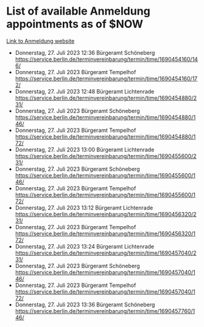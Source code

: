 # List of available Anmeldung appointments as of $NOW
[Link to Anmeldung website](https://service.berlin.de/terminvereinbarung/termin/tag.php?termin=1&anliegen[]=120686&dienstleisterlist=122210,122217,327316,122219,327312,122227,327314,122231,327346,122243,327348,122254,122252,329742,122260,329745,122262,329748,122271,327278,122273,327274,122277,327276,330436,122280,327294,122282,327290,122284,327292,122291,327270,122285,327266,122286,327264,122296,327268,150230,329760,122297,327286,122294,327284,122312,329763,122314,329775,122304,327330,122311,327334,122309,327332,317869,122281,327352,122279,329772,122283,122276,327324,122274,327326,122267,329766,122246,327318,122251,327320,122257,327322,122208,327298,122226,327300&herkunft=http%3A%2F%2Fservice.berlin.de%2Fdienstleistung%2F120686%2F)
- Donnerstag, 27. Juli 2023 12:36 Bürgeramt Schöneberg https://service.berlin.de/terminvereinbarung/termin/time/1690454160/146/
- Donnerstag, 27. Juli 2023  Bürgeramt Tempelhof https://service.berlin.de/terminvereinbarung/termin/time/1690454160/172/
- Donnerstag, 27. Juli 2023 12:48 Bürgeramt Lichtenrade https://service.berlin.de/terminvereinbarung/termin/time/1690454880/231/
- Donnerstag, 27. Juli 2023  Bürgeramt Schöneberg https://service.berlin.de/terminvereinbarung/termin/time/1690454880/146/
- Donnerstag, 27. Juli 2023  Bürgeramt Tempelhof https://service.berlin.de/terminvereinbarung/termin/time/1690454880/172/
- Donnerstag, 27. Juli 2023 13:00 Bürgeramt Lichtenrade https://service.berlin.de/terminvereinbarung/termin/time/1690455600/231/
- Donnerstag, 27. Juli 2023  Bürgeramt Schöneberg https://service.berlin.de/terminvereinbarung/termin/time/1690455600/146/
- Donnerstag, 27. Juli 2023  Bürgeramt Tempelhof https://service.berlin.de/terminvereinbarung/termin/time/1690455600/172/
- Donnerstag, 27. Juli 2023 13:12 Bürgeramt Lichtenrade https://service.berlin.de/terminvereinbarung/termin/time/1690456320/231/
- Donnerstag, 27. Juli 2023  Bürgeramt Tempelhof https://service.berlin.de/terminvereinbarung/termin/time/1690456320/172/
- Donnerstag, 27. Juli 2023 13:24 Bürgeramt Lichtenrade https://service.berlin.de/terminvereinbarung/termin/time/1690457040/231/
- Donnerstag, 27. Juli 2023  Bürgeramt Schöneberg https://service.berlin.de/terminvereinbarung/termin/time/1690457040/146/
- Donnerstag, 27. Juli 2023  Bürgeramt Tempelhof https://service.berlin.de/terminvereinbarung/termin/time/1690457040/172/
- Donnerstag, 27. Juli 2023 13:36 Bürgeramt Schöneberg https://service.berlin.de/terminvereinbarung/termin/time/1690457760/146/
